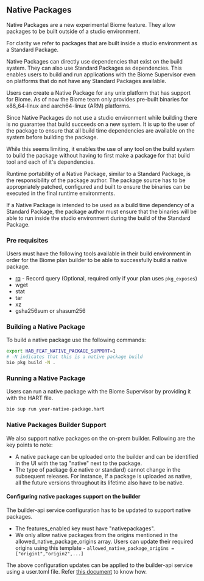 ## Native Packages

Native Packages are a new experimental Biome feature. They allow packages to be built outside of a studio environment.

For clarity we refer to packages that are built inside a studio environment as a Standard Package.

Native Packages can directly use dependencies that exist on the build system. They can also use Standard Packages as dependencies.
This enables users to build and run applications with the Biome Supervisor even on platforms that do not have any Standard Packages available. 

Users can create a Native Package for any unix platform that has support for Biome. 
As of now the Biome team only provides pre-built binaries for x86_64-linux and aarch64-linux (ARM) platforms.

Since Native Packages do not use a studio environment while building there is no guarantee that build succeeds on a new system. 
It is up to the user of the package to ensure that all build time dependencies are available on the system before building the package. 

While this seems limiting, it enables the use of any tool on the build system to build the package without having to first make 
a package for that build tool and each of it's dependencies.

Runtime portability of a Native Package, similar to a Standard Package, is the responsibility of the package author. The package
source has to be appropriately patched, configured and built to ensure the binaries can be executed in the final runtime
environments.

If a Native Package is intended to be used as a build time dependency of a Standard Package, the package author must ensure 
that the binaries will be able to run inside the studio environment during the build of the Standard Package.

### Pre requisites

Users must have the following tools available in their build environment in order for the Biome plan builder to be able to
successfully build a native package.

- [rq](https://github.com/dflemstr/rq/blob/master/doc/installation.md) - Record query (Optional, required only if your plan uses `pkg_exposes`)
- wget
- stat
- tar
- xz
- gsha256sum or shasum256

### Building a Native Package

To build a native package use the following commands:

```bash
export HAB_FEAT_NATIVE_PACKAGE_SUPPORT=1
# -N indicates that this is a native package build
bio pkg build -N .
```

### Running a Native Package

Users can run a native package with the Biome Supervisor by providing it with the HART file.

```bash
bio sup run your-native-package.hart
```

### Native Packages Builder Support

We also support native packages on the on-prem builder. Following are the key points to note: 
- A native package can be uploaded onto the builder and can be identified in the UI with the tag "native" next to the package.
- The type of package (i.e native or standard) cannot change in the subsequent releases. 
For instance, If a package is uploaded as native, all the future versions throughout its lifetime also have to be native.

#### Configuring native packages support on the builder
The builder-api service configuration has to be updated to support native packages.
- The features_enabled key must have "nativepackages".
- We only allow native packages from the origins mentioned in the allowed_native_package_origins array. 
Users can update their required origins using this template - `allowed_native_package_origins = ["origin1","origin2",...]`

The above configuration updates can be applied to the builder-api service using a user.toml file. Refer [this document](https://docs.chef.io/habitat/service_updates/#using-a-_usertoml_-file) to know how.

